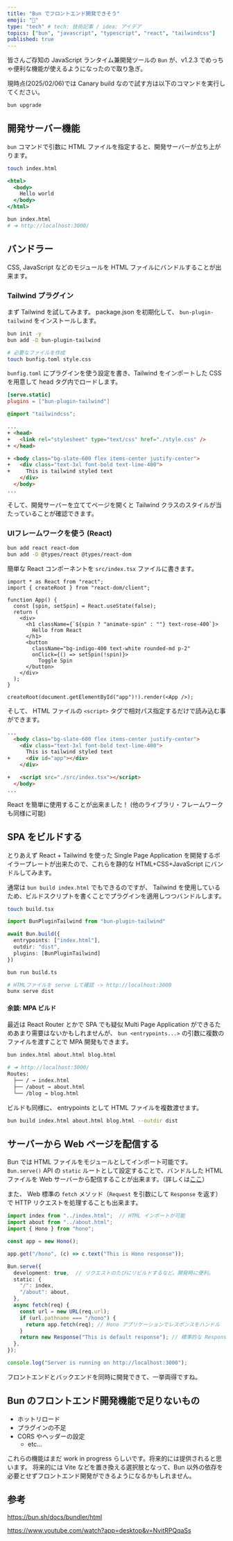 ```yaml
---
title: "Bun でフロントエンド開発できそう"
emoji: "🥟"
type: "tech" # tech: 技術記事 / idea: アイデア
topics: ["bun", "javascript", "typescript", "react", "tailwindcss"]
published: true
---
```


皆さんご存知の JavaScript ランタイム兼開発ツールの `Bun` が、v1.2.3 でめっちゃ便利な機能が使えるようになったので取り急ぎ。

現時点(2025/02/06)では Canary build なので試す方は以下のコマンドを実行してください。

```sh
bun upgrade
```


## 開発サーバー機能

`bun` コマンドで引数に HTML ファイルを指定すると、開発サーバーが立ち上がります。

```sh
touch index.html
```

```html:index.html
<html>
  <body>
    Hello world
  </body>
</html>
```

```sh
bun index.html
# ➜ http://localhost:3000/
```

## バンドラー

CSS, JavaScript などのモジュールを HTML ファイルにバンドルすることが出来ます。

### Tailwind プラグイン

まず Tailwind を試してみます。
package.json を初期化して、 `bun-plugin-tailwind` をインストールします。

```sh
bun init -y
bun add -D bun-plugin-tailwind

# 必要なファイルを作成
touch bunfig.toml style.css
```

`bunfig.toml` にプラグインを使う設定を書き、Tailwind をインポートした CSS を用意して head タグ内でロードします。

```toml:bunfig.toml
[serve.static]
plugins = ["bun-plugin-tailwind"]
```

```css:style.css
@import "tailwindcss";
```

```html diff:index.html
...
+ <head>
+   <link rel="stylesheet" type="text/css" href="./style.css" />
+ </head>

+ <body class="bg-slate-600 flex items-center justify-center">
+   <div class="text-3xl font-bold text-lime-400">
+     This is tailwind styled text
    </div>
  </body>
...
```

そして、開発サーバーを立ててページを開くと Tailwind クラスのスタイルが当たっていることが確認できます。


### UIフレームワークを使う (React)

```sh
bun add react react-dom
bun add -D @types/react @types/react-dom
```

簡単な React コンポーネントを `src/index.tsx` ファイルに書きます。

```tsx:index.tsx
import * as React from "react";
import { createRoot } from "react-dom/client";

function App() {
  const [spin, setSpin] = React.useState(false);
  return (
    <div>
      <h1 className={`${spin ? "animate-spin" : ""} text-rose-400`}>
        Hello from React
      </h1>
      <button
        className="bg-indigo-400 text-white rounded-md p-2"
        onClick={() => setSpin(!spin)}>
          Toggle Spin
      </button>
    </div>
  );
}

createRoot(document.getElementById("app")!).render(<App />);
```

そして、 HTML ファイルの `<script>` タグで相対パス指定するだけで読み込む事ができます。

```html diff:index.html
...
  <body class="bg-slate-600 flex items-center justify-center">
    <div class="text-3xl font-bold text-lime-400">
      This is tailwind styled text
+     <div id="app"></div>
    </div>

+   <script src="./src/index.tsx"></script>
  </body>
...
```

React を簡単に使用することが出来ました！
(他のライブラリ・フレームワークも同様に可能)


## SPA をビルドする

とりあえず React + Tailwind を使った Single Page Application を開発するボイラープレートが出来たので、これらを静的な HTML+CSS+JavaScript にバンドルしてみます。

通常は `bun build index.html` でもできるのですが、 Tailwind を使用しているため、ビルドスクリプトを書くことでプラグインを適用しつつバンドルします。

```sh
touch build.tsx
```

```ts:build.ts
import BunPluginTailwind from "bun-plugin-tailwind"

await Bun.build({
  entrypoints: ["index.html"],
  outdir: "dist",
  plugins: [BunPluginTailwind]
})
```

```sh
bun run build.ts

# HTMLファイルを serve して確認 -> http://localhost:3000
bunx serve dist 
```
#### 余談: MPA ビルド

最近は React Router とかで SPA でも疑似 Multi Page Application ができるためあまり需要はないかもしれませんが、 `bun <entrypoints...>` の引数に複数のファイルを渡すことで MPA 開発もできます。

```sh
bun index.html about.html blog.html

# ➜ http://localhost:3000/
Routes:
  ├── / → index.html
  ├── /about → about.html
  └── /blog → blog.html
```

ビルドも同様に、 entrypoints として HTML ファイルを複数渡せます。

```sh
bun build index.html about.html blog.html --outdir dist
```


## サーバーから Web ページを配信する

Bun では HTML ファイルをモジュールとしてインポート可能です。
`Bun.serve()` API の `static` ルートとして設定することで、バンドルした HTML ファイルを Web サーバーから配信することが出来ます。（詳しくは[ここ](https://bun.sh/docs/bundler/fullstack#html-imports-are-routes)）

また、 Web 標準の `fetch` メソッド（`Request` を引数にして `Response` を返す）で HTTP リクエストを処理することも出来ます。


```ts:src/server.ts
import index from "../index.html";  // HTML インポートが可能
import about from "../about.html";
import { Hono } from "hono";

const app = new Hono();

app.get("/hono", (c) => c.text("This is Hono response"));

Bun.serve({
  development: true,  // リクエストのたびにリビルドするなど。開発時に便利。
  static: {
    "/": index,
    "/about": about,
  },
  async fetch(req) {
    const url = new URL(req.url);
    if (url.pathname === "/hono") {
      return app.fetch(req); // Hono アプリケーションでレスポンスをハンドル
    }
    return new Response("This is default response"); // 標準的な Response オブジェクトを返すことも可能
  },
});

console.log("Server is running on http://localhost:3000");
```

フロントエンドとバックエンドを同時に開発できて、一挙両得ですね。

## Bun のフロントエンド開発機能で足りないもの

- ホットリロード
- プラグインの不足
- CORS やヘッダーの設定
  - etc...

これらの機能はまだ work in progress らしいです。将来的には提供されると思います。
将来的には Vite などを置き換える選択肢となって、Bun 以外の依存を必要とせずフロントエンド開発ができるようになるかもしれません。

## 参考

https://bun.sh/docs/bundler/html

https://www.youtube.com/watch?app=desktop&v=NvitRPQqaSs